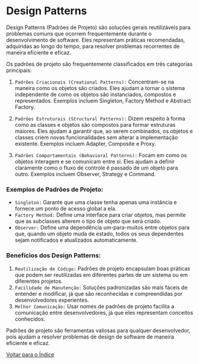 # Design Patterns

Design Patterns (Padrões de Projeto) são soluções gerais reutilizáveis para problemas comuns que ocorrem frequentemente durante o desenvolvimento de software. Eles representam práticas recomendadas, adquiridas ao longo do tempo, para resolver problemas recorrentes de maneira eficiente e eficaz.

Os padrões de projeto são frequentemente classificados em três categorias principais:

1. `Padrões Criacionais (Creational Patterns):` Concentram-se na maneira como os objetos são criados. Eles ajudam a tornar o sistema independente de como os objetos são instanciados, compostos e representados. Exemplos incluem Singleton, Factory Method e Abstract Factory.

2. `Padrões Estruturais (Structural Patterns):` Dizem respeito à forma como as classes e objetos são compostos para formar estruturas maiores. Eles ajudam a garantir que, ao serem combinados, os objetos e classes criem novas funcionalidades sem alterar a implementação existente. Exemplos incluem Adapter, Composite e Proxy.

3. `Padrões Comportamentais (Behavioral Patterns):` Focam em como os objetos interagem e se comunicam entre si. Eles ajudam a definir claramente como o fluxo de controle é passado de um objeto para outro. Exemplos incluem Observer, Strategy e Command.

### Exemplos de Padrões de Projeto:

- `Singleton:` Garante que uma classe tenha apenas uma instância e fornece um ponto de acesso global a ela.
- `Factory Method:` Define uma interface para criar objetos, mas permite que as subclasses alterem o tipo de objeto que será criado.
- `Observer:` Define uma dependência um-para-muitos entre objetos para que, quando um objeto muda de estado, todos os seus dependentes sejam notificados e atualizados automaticamente.

### Benefícios dos Design Patterns:

1. `Reutilização de Código:` Padrões de projeto encapsulam boas práticas que podem ser reutilizadas em diferentes partes de um sistema ou em diferentes projetos.
2. `Facilidade de Manutenção:` Soluções padronizadas são mais fáceis de entender e modificar, já que são reconhecidas e compreendidas por desenvolvedores experientes.
3. `Melhor Comunicação:` Usar nomes de padrões de projeto facilita a comunicação entre desenvolvedores, já que eles representam conceitos conhecidos.

Padrões de projeto são ferramentas valiosas para qualquer desenvolvedor, pois ajudam a resolver problemas de design de software de maneira eficiente e eficaz.

[Voltar para o Índice](/README.md)